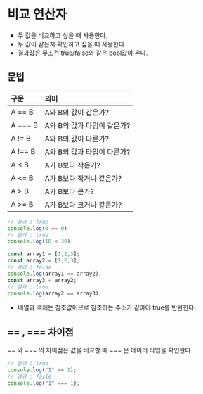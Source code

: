 # 비교 연산자

- 두 값을 비교하고 싶을 때 사용한다.
- 두 값이 같은지 확인하고 싶을 때 사용한다.
- 결과값은 무조건 true/false와 같은 bool값이 온다.

## 문법

| 구문     | 의미                            |
|:----     |:-------------------------------|
| A == B   | A와 B의 값이 같은가?         |
| A === B  | A와 B의 값과 타입이 같은가? |
| A != B   | A와 B의 값이 다른가?        |
| A !== B  | A와 B의 값과 타입이 다른가? |
| A < B    | A가 B보다 작은가?             |
| A <= B   | A가 B보다 작거나 같은가?      | 
| A > B    | A가 B보다 큰가?               |
| A >= B   | A가 B보다 크거나 같은가?      |

```javascript
// 결과 : true
console.log(0 == 0)
// 결과 : true
console.log(10 < 30)
```

```javascript
const array1 = [1,2,3];
const array2 = [1,2,3];
// 결과 : false
console.log(array1 == array2);
const array3 = array2;
// 결과 : true
console.log(array2 == array3);
```

- 배열과 객체는 참조값이므로 참조하는 주소가 같아야 true를 반환한다.

## == , === 차이점
== 와 === 의 차이점은 값을 비교할 때 === 은 데이터 타입을 확인한다.
```javascript
// 결과 : true
console.log("1" == 1);
// 결과 : fasle
console.log("1" === 1);
```